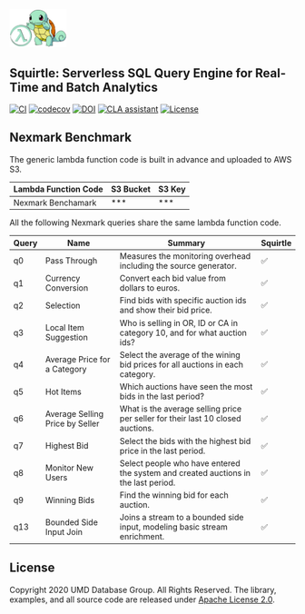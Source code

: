 <img src="docs/squirtle.png" width=20%>

## Squirtle: Serverless SQL Query Engine for Real-Time and Batch Analytics

[![CI](https://github.com/DSLAM-UMD/Squirtle/workflows/CI/badge.svg?branch=code&event=pull_request)](https://github.com/DSLAM-UMD/Squirtle/actions)
[![codecov](https://codecov.io/gh/DSLAM-UMD/Squirtle/branch/master/graph/badge.svg?token=1FOM4DJUZJ)](https://codecov.io/gh/DSLAM-UMD/Squirtle)
[![DOI](https://zenodo.org/badge/295168255.svg)](https://zenodo.org/badge/latestdoi/295168255)
<a href="https://cla-assistant.io/DSLAM-UMD/Squirtle"><img src="https://cla-assistant.io/readme/badge/DSLAM-UMD/Squirtle" alt="CLA assistant" /></a>
[![License](https://img.shields.io/badge/license-Apache%202-blue.svg)](LICENSE)

## Nexmark Benchmark

The generic lambda function code is built in advance and uploaded to AWS S3.

| Lambda Function Code    | S3 Bucket  | S3 Key |
| ----------------------- | ---------- | ------ |
| Nexmark Benchamark      |    ***     |   ***  |  


All the following Nexmark queries share the same lambda function code.

| Query    | Name     | Summary  | Squirtle |
| -------- | -------- | -------- | -------- |
| q0 | Pass Through | Measures the monitoring overhead including the source generator. | ✅ |
| q1 | Currency Conversion | Convert each bid value from dollars to euros. | ✅ |
| q2 | Selection | Find bids with specific auction ids and show their bid price. | ✅ |
| q3 | Local Item Suggestion | Who is selling in OR, ID or CA in category 10, and for what auction ids?  | ✅ |
| q4 | Average Price for a Category | Select the average of the wining bid prices for all auctions in each category. | ✅ |
| q5 | Hot Items | Which auctions have seen the most bids in the last period? | ✅ |
| q6 | Average Selling Price by Seller | What is the average selling price per seller for their last 10 closed auctions. | ✅ |
| q7 | Highest Bid | Select the bids with the highest bid price in the last period. | ✅ |
| q8 | Monitor New Users | Select people who have entered the system and created auctions in the last period. | ✅ |
| q9 | Winning Bids | Find the winning bid for each auction. | ✅ |
| q13 | Bounded Side Input Join | Joins a stream to a bounded side input, modeling basic stream enrichment. | ✅ |

## License

Copyright 2020 UMD Database Group. All Rights Reserved.
The library, examples, and all source code are released under [Apache License 2.0](LICENSE).
